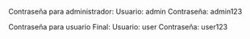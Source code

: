 Contraseña para administrador: 
Usuario: admin
Contraseña: admin123

Contraseña para usuario Final:
Usuario: user
Contraseña: user123
